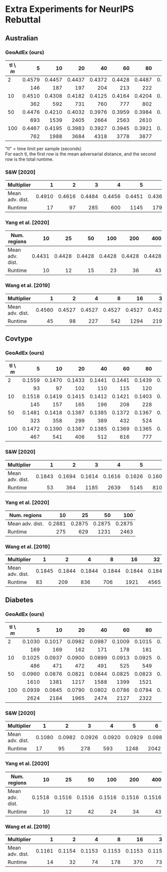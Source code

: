 # Extra Experiments for NeurIPS Rebuttal

## Australian

### GeoAdEx (ours)

| tl \ $m$ |      5 |     10 |     20 |     40 |     60 |     80 |    100 |    120 |
| -------- | -----: | -----: | -----: | -----: | -----: | -----: | -----: | -----: |
| 2        | 0.4579 | 0.4457 | 0.4437 | 0.4372 | 0.4428 | 0.4487 | 0.4531 | 0.4534 |
|          |    146 |    187 |    197 |    204 |    213 |    222 |    227 |    233 |
| 10       | 0.4510 | 0.4308 | 0.4182 | 0.4125 | 0.4164 | 0.4204 | 0.4264 | 0.4271 |
|          |    362 |    592 |    731 |    760 |    777 |    802 |    816 |    829 |
| 50       | 0.4476 | 0.4210 | 0.4032 | 0.3976 | 0.3959 | 0.3984 | 0.3997 | 0.4018 |
|          |    693 |   1539 |   2405 |   2664 |   2563 |   2610 |   2774 |   2853 |
| 100      | 0.4467 | 0.4195 | 0.3983 | 0.3927 | 0.3945 | 0.3921 | 0.4055 | 0.4058 |
|          |    762 |   1988 |   3684 |   4318 |   3778 |   3877 |   6175 |   6334 |

"tl" = time limit per sample (seconds)  
For each tl, the first row is the mean adversarial distance, and the second row is the total runtime.

### S&W [2020]

| Multiplier      |      1 |      2 |      3 |      4 |      5 |      6 |      8 |
| --------------- | -----: | -----: | -----: | -----: | -----: | -----: | -----: |
| Mean adv. dist. | 0.4910 | 0.4616 | 0.4484 | 0.4456 | 0.4451 | 0.4361 | 0.4356 |
| Runtime         |     17 |     97 |    285 |    600 |   1145 |   1791 |   3893 |

### Yang et al. [2020]

| Num. regions    |     10 |     25 |     50 |    100 |    200 |    400 |    800 |   1600 |
| --------------- | -----: | -----: | -----: | -----: | -----: | -----: | -----: | -----: |
| Mean adv. dist. | 0.4431 | 0.4428 | 0.4428 | 0.4428 | 0.4428 | 0.4428 | 0.4428 | 0.4428 |
| Runtime         |     10 |     12 |     15 |     23 |     36 |     43 |     42 |     43 |

### Wang et al. [2019]

| Multiplier      |      1 |      2 |      4 |      8 |     16 |     32 |     64 |    128 |
| --------------- | -----: | -----: | -----: | -----: | -----: | -----: | -----: | -----: |
| Mean adv. dist. | 0.4560 | 0.4527 | 0.4527 | 0.4527 | 0.4527 | 0.4527 | 0.4527 | 0.4527 |
| Runtime         |     45 |     98 |    227 |    542 |   1294 |   2197 |   2325 |   3292 |

## Covtype

### GeoAdEx (ours)

| tl \ $m$ |      5 |     10 |     20 |     40 |     60 |     80 |    100 |    120 |
| -------- | -----: | -----: | -----: | -----: | -----: | -----: | -----: | -----: |
| 2        | 0.1559 | 0.1470 | 0.1433 | 0.1441 | 0.1441 | 0.1439 | 0.1440 | 0.1444 |
|          |     93 |     97 |    102 |    110 |    115 |    120 |    124 |    129 |
| 10       | 0.1518 | 0.1419 | 0.1415 | 0.1412 | 0.1421 | 0.1403 | 0.1409 | 0.1422 |
|          |    145 |    157 |    165 |    196 |    208 |    228 |    236 |    242 |
| 50       | 0.1481 | 0.1418 | 0.1387 | 0.1385 | 0.1372 | 0.1367 | 0.1367 | 0.1367 |
|          |    323 |    358 |    299 |    389 |    432 |    524 |    551 |    620 |
| 100      | 0.1472 | 0.1390 | 0.1387 | 0.1385 | 0.1369 | 0.1365 | 0.1365 | 0.1365 |
|          |    467 |    541 |    406 |    512 |    616 |    777 |    824 |    864 |

### S&W [2020]

| Multiplier      |      1 |      2 |      3 |      4 |      5 |      6 |
| --------------- | -----: | -----: | -----: | -----: | -----: | -----: |
| Mean adv. dist. | 0.1843 | 0.1694 | 0.1614 | 0.1616 | 0.1626 | 0.1600 |
| Runtime         |     53 |    364 |   1185 |   2639 |   5145 |   8100 |

### Yang et al. [2020]

| Num. regions    |     10 |     25 |     50 |    100 |
| --------------- | -----: | -----: | -----: | -----: |
| Mean adv. dist. | 0.2881 | 0.2875 | 0.2875 | 0.2875 |
| Runtime         |    275 |    629 |   1231 |   2463 |

### Wang et al. [2019]

| Multiplier      | 1      | 2      | 4      | 8      | 16     | 32     |
| --------------- | ------ | ------ | ------ | ------ | ------ | ------ |
| Mean adv. dist. | 0.1845 | 0.1844 | 0.1844 | 0.1844 | 0.1844 | 0.1844 |
| Runtime         | 83     | 209    | 836    | 706    | 1921   | 4565   |

## Diabetes

### GeoAdEx (ours)

| tl \ $m$ |      5 |     10 |     20 |     40 |     60 |     80 |    100 |    120 |
| -------- | -----: | -----: | -----: | -----: | -----: | -----: | -----: | -----: |
| 2        | 0.1030 | 0.1017 | 0.0982 | 0.0987 | 0.1009 | 0.1015 | 0.1018 | 0.1023 |
|          |    169 |    169 |    162 |    171 |    178 |    181 |    188 |    198 |
| 10       | 0.1025 | 0.0937 | 0.0900 | 0.0899 | 0.0913 | 0.0925 | 0.0918 | 0.0918 |
|          |    486 |    471 |    472 |    491 |    525 |    549 |    567 |    575 |
| 50       | 0.0960 | 0.0876 | 0.0821 | 0.0844 | 0.0825 | 0.0823 | 0.0839 | 0.0835 |
|          |   1610 |   1381 |   1217 |   1588 |   1399 |   1521 |   1629 |   1654 |
| 100      | 0.0939 | 0.0845 | 0.0790 | 0.0802 | 0.0786 | 0.0784 | 0.0797 | 0.0802 |
|          |   2624 |   2184 |   1965 |   2474 |   2127 |   2322 |   2424 |   2524 |

### S&W [2020]

| Multiplier      | 1      | 2      | 3      | 4      | 5      | 6      | 8      |
| --------------- | ------ | ------ | ------ | ------ | ------ | ------ | ------ |
| Mean adv. dist. | 0.1080 | 0.0982 | 0.0926 | 0.0920 | 0.0929 | 0.0980 | 0.0980 |
| Runtime         | 17     | 95     | 278    | 593    | 1248   | 2042   | 3686   |

### Yang et al. [2020]

| Num. regions    |     10 |     25 |     50 |    100 |    200 |    400 |    800 |   1600 |
| --------------- | -----: | -----: | -----: | -----: | -----: | -----: | -----: | -----: |
| Mean adv. dist. | 0.1518 | 0.1516 | 0.1516 | 0.1516 | 0.1516 | 0.1516 | 0.1516 | 0.1516 |
| Runtime         |     10 |     12 |     42 |     24 |     34 |     43 |     44 |     44 |

### Wang et al. [2019]

| Multiplier      |      1 |      2 |      4 |      8 |     16 |     32 |     64 |    128 |
| --------------- | -----: | -----: | -----: | -----: | -----: | -----: | -----: | -----: |
| Mean adv. dist. | 0.1161 | 0.1154 | 0.1153 | 0.1153 | 0.1153 | 0.1153 | 0.1153 | 0.1153 |
| Runtime         |     14 |     32 |     74 |    178 |    370 |    734 |    997 |   1807 |

